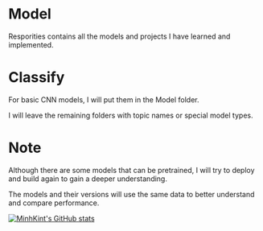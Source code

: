 # Model
Resporities contains all the models and projects I have learned and implemented.

# Classify
For basic CNN models, I will put them in the Model folder.

I will leave the remaining folders with topic names or special model types.

# Note
Although there are some models that can be pretrained, I will try to deploy and build again to gain a deeper understanding.

The models and their versions will use the same data to better understand and compare performance.

[![MinhKint's GitHub stats](https://github-readme-stats.vercel.app/api?username=anuraghazra)](https://github.com/anuraghazra/github-readme-stats)
